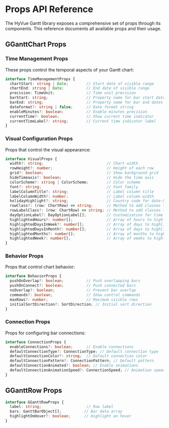 # Props API Reference

The HyVue Gantt library exposes a comprehensive set of props through its components. This reference documents all available props and their usage.

## GGanttChart Props

### Time Management Props

These props control the temporal aspects of your Gantt chart:

```typescript
interface TimeManagementProps {
  chartStart: string | Date;        // Start date of visible range
  chartEnd: string | Date;          // End date of visible range
  precision: TimeUnit;              // Time unit precision
  barStart: string;                 // Property name for bar start dates
  barEnd: string;                   // Property name for bar end dates
  dateFormat?: string | false;      // Date format string
  enableMinutes?: boolean;          // Enable minutes precision
  currentTime?: boolean;            // Show current time indicator
  currentTimeLabel?: string;        // Current time indicator label
}
```

### Visual Configuration Props

Props that control the visual appearance:

```typescript
interface VisualProps {
  width?: string;                            // Chart width
  rowHeight?: number;                        // Height of each row
  grid?: boolean;                            // Show background grid
  hideTimeaxis?: boolean;                    // Hide the time axis
  colorScheme?: string | ColorScheme;        // Color scheme
  font?: string;                             // Font family
  labelColumnTitle?: string;                 // Label column title
  labelColumnWidth?: number;                 // Label column width
  holidayHighlight?: string;                 // Country code for date-holidays
  rowClass?: (row: ChartRow) => string;      // Method to add classes to data rows
  rowLabelClass?: (row: ChartRow) => string; // Method to add classes to label rows
  dayOptionLabel?: DayOptionLabel[];         // Customization for time unit day
  highlightedHours?: number[];               // Array of hours to highlight (0-23)
  highlightedDaysInWeek?: number[];          // Array of days to highlight (0-6, 0 is Sunday)
  highlightedDaysInMonth?: number[];         // Array of days to highlight (1-31)
  highlightedMonths?: number[];              // Array of months to highlight (0-11, 0 is January)
  highlightedWeek?: number[];                // Array of weeks to highlight (1-53)
}
```

### Behavior Props

Props that control chart behavior:

```typescript
interface BehaviorProps {
  pushOnOverlap?: boolean;          // Push overlapping bars
  pushOnConnect?: boolean;          // Push connected bars
  noOverlap?: boolean;              // Prevent bar overlap
  commands?: boolean;               // Show control commands
  maxRows?: number;                 // Maximum visible rows
  initialSortDirection?: SortDirection; // Initial sort direction
}
```

### Connection Props

Props for configuring bar connections:

```typescript
interface ConnectionProps {
  enableConnections?: boolean;      // Enable connections
  defaultConnectionType?: ConnectionType; // Default connection type
  defaultConnectionColor?: string;  // Default connection color
  defaultConnectionPattern?: ConnectionPattern; // Default pattern
  defaultConnectionAnimated?: boolean; // Enable animations
  defaultConnectionAnimationSpeed?: ConnectionSpeed; // Animation speed
}
```

## GGanttRow Props

```typescript
interface GGanttRowProps {
  label: string;                    // Row label
  bars: GanttBarObject[];          // Bar data array
  highlightOnHover?: boolean;      // Highlight on hover
}
```
